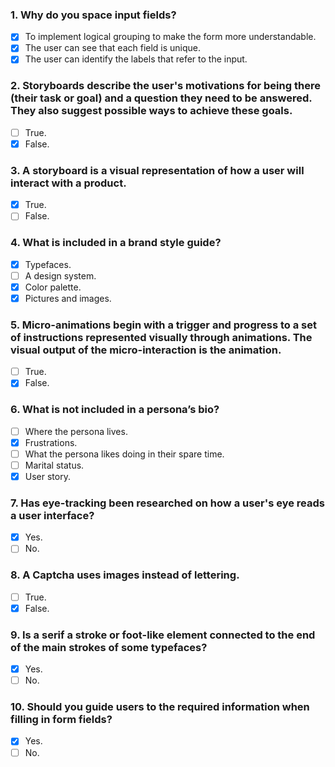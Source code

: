 ### 1. Why do you space input fields?

- [x] To implement logical grouping to make the form more understandable.
- [x] The user can see that each field is unique.
- [x] The user can identify the labels that refer to the input.

### 2. Storyboards describe the user's motivations for being there (their task or goal) and a question they need to be answered. They also suggest possible ways to achieve these goals.

- [ ] True.
- [x] False.

### 3. A storyboard is a visual representation of how a user will interact with a product.

- [x] True.
- [ ] False.

### 4. What is included in a brand style guide?

- [x] Typefaces.
- [ ] A design system.
- [x] Color palette.
- [x] Pictures and images.

### 5. Micro-animations begin with a trigger and progress to a set of instructions represented visually through animations. The visual output of the micro-interaction is the animation.

- [ ] True.
- [x] False.

### 6. What is not included in a persona’s bio?

- [ ] Where the persona lives.
- [x] Frustrations.
- [ ] What the persona likes doing in their spare time.
- [ ] Marital status.
- [x] User story.

### 7. Has eye-tracking been researched on how a user's eye reads a user interface?

- [x] Yes.
- [ ] No.

### 8. A Captcha uses images instead of lettering.

- [ ] True.
- [x] False.

### 9. Is a serif a stroke or foot-like element connected to the end of the main strokes of some typefaces?

- [x] Yes.
- [ ] No.

### 10. Should you guide users to the required information when filling in form fields?

- [x] Yes.
- [ ] No.
